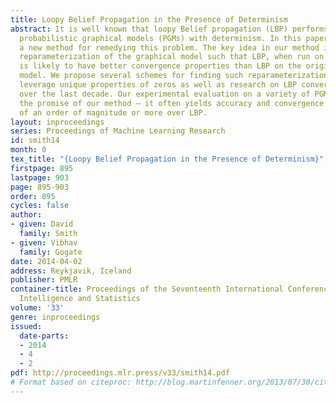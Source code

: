 ```yaml
---
title: Loopy Belief Propagation in the Presence of Determinism
abstract: It is well known that loopy Belief propagation (LBP) performs poorly on
  probabilistic graphical models (PGMs) with determinism. In this paper, we propose
  a new method for remedying this problem. The key idea in our method is finding a
  reparameterization of the graphical model such that LBP, when run on the reparameterization,
  is likely to have better convergence properties than LBP on the original graphical
  model. We propose several schemes for finding such reparameterizations, all of which
  leverage unique properties of zeros as well as research on LBP convergence done
  over the last decade. Our experimental evaluation on a variety of PGMs clearly demonstrates
  the promise of our method – it often yields accuracy and convergence time improvements
  of an order of magnitude or more over LBP.
layout: inproceedings
series: Proceedings of Machine Learning Research
id: smith14
month: 0
tex_title: "{Loopy Belief Propagation in the Presence of Determinism}"
firstpage: 895
lastpage: 903
page: 895-903
order: 895
cycles: false
author:
- given: David
  family: Smith
- given: Vibhav
  family: Gogate
date: 2014-04-02
address: Reykjavik, Iceland
publisher: PMLR
container-title: Proceedings of the Seventeenth International Conference on Artificial
  Intelligence and Statistics
volume: '33'
genre: inproceedings
issued:
  date-parts:
  - 2014
  - 4
  - 2
pdf: http://proceedings.mlr.press/v33/smith14.pdf
# Format based on citeproc: http://blog.martinfenner.org/2013/07/30/citeproc-yaml-for-bibliographies/
---
```


